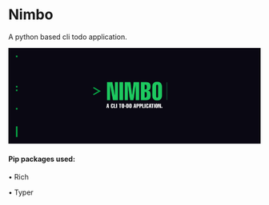 # Nimbo
<p>A python based cli todo application.</p>

![My Image](Assets/nb.png)


#### Pip packages used:
<p>• Rich
<p>• Typer

